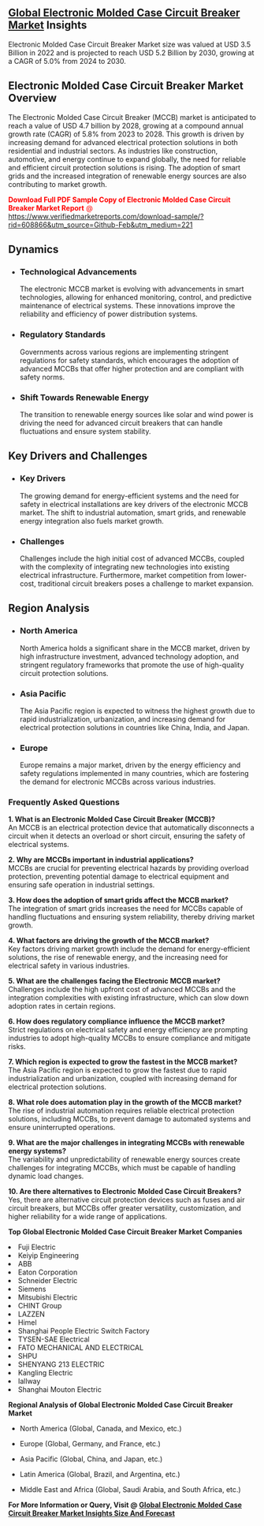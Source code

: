 <h2><a href="https://www.verifiedmarketreports.com/download-sample/?rid=608866&amp;utm_source=Github&amp;utm_medium=221" target="_blank">Global Electronic Molded Case Circuit Breaker Market</a> Insights</h2><p>Electronic Molded Case Circuit Breaker Market size was valued at USD 3.5 Billion in 2022 and is projected to reach USD 5.2 Billion by 2030, growing at a CAGR of 5.0% from 2024 to 2030.</p><p> <h2>Electronic Molded Case Circuit Breaker Market Overview</h2> <p>The Electronic Molded Case Circuit Breaker (MCCB) market is anticipated to reach a value of USD 4.7 billion by 2028, growing at a compound annual growth rate (CAGR) of 5.8% from 2023 to 2028. This growth is driven by increasing demand for advanced electrical protection solutions in both residential and industrial sectors. As industries like construction, automotive, and energy continue to expand globally, the need for reliable and efficient circuit protection solutions is rising. The adoption of smart grids and the increased integration of renewable energy sources are also contributing to market growth.</p> <p><p><span class=""><span style="color: #ff0000;"><strong>Download Full PDF Sample Copy of Electronic Molded Case Circuit Breaker Market Report</strong> @ </span><a href="https://www.verifiedmarketreports.com/download-sample/?rid=608866&amp;utm_source=Github-Feb&amp;utm_medium=221" target="_blank">https://www.verifiedmarketreports.com/download-sample/?rid=608866&amp;utm_source=Github-Feb&amp;utm_medium=221</a></span></p></p> <h2>Dynamics</h2> <ul> <li><h3>Technological Advancements</h3> The electronic MCCB market is evolving with advancements in smart technologies, allowing for enhanced monitoring, control, and predictive maintenance of electrical systems. These innovations improve the reliability and efficiency of power distribution systems.</li> <li><h3>Regulatory Standards</h3> Governments across various regions are implementing stringent regulations for safety standards, which encourages the adoption of advanced MCCBs that offer higher protection and are compliant with safety norms.</li> <li><h3>Shift Towards Renewable Energy</h3> The transition to renewable energy sources like solar and wind power is driving the need for advanced circuit breakers that can handle fluctuations and ensure system stability.</li> </ul> <h2>Key Drivers and Challenges</h2> <ul> <li><h3>Key Drivers</h3> The growing demand for energy-efficient systems and the need for safety in electrical installations are key drivers of the electronic MCCB market. The shift to industrial automation, smart grids, and renewable energy integration also fuels market growth.</li> <li><h3>Challenges</h3> Challenges include the high initial cost of advanced MCCBs, coupled with the complexity of integrating new technologies into existing electrical infrastructure. Furthermore, market competition from lower-cost, traditional circuit breakers poses a challenge to market expansion.</li> </ul> <h2>Region Analysis</h2> <ul> <li><h3>North America</h3> North America holds a significant share in the MCCB market, driven by high infrastructure investment, advanced technology adoption, and stringent regulatory frameworks that promote the use of high-quality circuit protection solutions.</li> <li><h3>Asia Pacific</h3> The Asia Pacific region is expected to witness the highest growth due to rapid industrialization, urbanization, and increasing demand for electrical protection solutions in countries like China, India, and Japan.</li> <li><h3>Europe</h3> Europe remains a major market, driven by the energy efficiency and safety regulations implemented in many countries, which are fostering the demand for electronic MCCBs across various industries.</li> </ul> <h3>Frequently Asked Questions</h3> <p><b>1. What is an Electronic Molded Case Circuit Breaker (MCCB)?</b><br> An MCCB is an electrical protection device that automatically disconnects a circuit when it detects an overload or short circuit, ensuring the safety of electrical systems.</p> <p><b>2. Why are MCCBs important in industrial applications?</b><br> MCCBs are crucial for preventing electrical hazards by providing overload protection, preventing potential damage to electrical equipment and ensuring safe operation in industrial settings.</p> <p><b>3. How does the adoption of smart grids affect the MCCB market?</b><br> The integration of smart grids increases the need for MCCBs capable of handling fluctuations and ensuring system reliability, thereby driving market growth.</p> <p><b>4. What factors are driving the growth of the MCCB market?</b><br> Key factors driving market growth include the demand for energy-efficient solutions, the rise of renewable energy, and the increasing need for electrical safety in various industries.</p> <p><b>5. What are the challenges facing the Electronic MCCB market?</b><br> Challenges include the high upfront cost of advanced MCCBs and the integration complexities with existing infrastructure, which can slow down adoption rates in certain regions.</p> <p><b>6. How does regulatory compliance influence the MCCB market?</b><br> Strict regulations on electrical safety and energy efficiency are prompting industries to adopt high-quality MCCBs to ensure compliance and mitigate risks.</p> <p><b>7. Which region is expected to grow the fastest in the MCCB market?</b><br> The Asia Pacific region is expected to grow the fastest due to rapid industrialization and urbanization, coupled with increasing demand for electrical protection solutions.</p> <p><b>8. What role does automation play in the growth of the MCCB market?</b><br> The rise of industrial automation requires reliable electrical protection solutions, including MCCBs, to prevent damage to automated systems and ensure uninterrupted operations.</p> <p><b>9. What are the major challenges in integrating MCCBs with renewable energy systems?</b><br> The variability and unpredictability of renewable energy sources create challenges for integrating MCCBs, which must be capable of handling dynamic load changes.</p> <p><b>10. Are there alternatives to Electronic Molded Case Circuit Breakers?</b><br> Yes, there are alternative circuit protection devices such as fuses and air circuit breakers, but MCCBs offer greater versatility, customization, and higher reliability for a wide range of applications.</p> </p><p><strong>Top Global Electronic Molded Case Circuit Breaker Market Companies</strong></p><div data-test-id=""><p><li>Fuji Electric</li><li> Keiyip Engineering</li><li> ABB</li><li> Eaton Corporation</li><li> Schneider Electric</li><li> Siemens</li><li> Mitsubishi Electric</li><li> CHINT Group</li><li> LAZZEN</li><li> Himel</li><li> Shanghai People Electric Switch Factory</li><li> TYSEN-SAE Electrical</li><li> FATO MECHANICAL AND ELECTRICAL</li><li> SHPU</li><li> SHENYANG 213 ELECTRIC</li><li> Kangling Electric</li><li> Iallway</li><li> Shanghai Mouton Electric</li></p><div><strong>Regional Analysis of&nbsp;Global Electronic Molded Case Circuit Breaker Market</strong></div><ul><li dir="ltr"><p dir="ltr">North America&nbsp;(Global, Canada, and Mexico, etc.)</p></li><li dir="ltr"><p dir="ltr">Europe (Global, Germany, and France, etc.)</p></li><li dir="ltr"><p dir="ltr">Asia Pacific&nbsp;(Global, China, and Japan, etc.)</p></li><li dir="ltr"><p dir="ltr">Latin America&nbsp;(Global, Brazil, and Argentina, etc.)</p></li><li dir="ltr">Middle East and Africa&nbsp;(Global, Saudi Arabia, and South Africa, etc.)</li></ul><p><strong>For More Information or Query, Visit @&nbsp;</strong><strong><a href="https://www.verifiedmarketreports.com/product/electronic-molded-case-circuit-breaker-market/?utm_source=Github&amp;utm_medium=221" target="_blank">Global Electronic Molded Case Circuit Breaker Market Insights Size And Forecast</a></strong></p></div>
